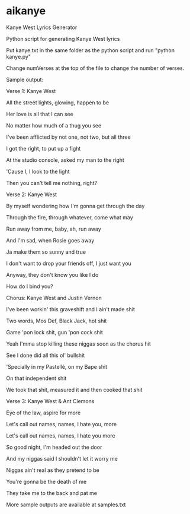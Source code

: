 # aikanye
Kanye West Lyrics Generator

Python script for generating Kanye West lyrics

Put kanye.txt in the same folder as the python script and run "python kanye.py"

Change numVerses at the top of the file to change the number of verses.

Sample output:

Verse 1: Kanye West

All the street lights, glowing, happen to be

Her love is all that I can see

No matter how much of a thug you see

I've been afflicted by not one, not two, but all three

I got the right, to put up a fight

At the studio console, asked my man to the right

'Cause I, I look to the light

Then you can't tell me nothing, right?

Verse 2: Kanye West

By myself wondering how I'm gonna get through the day

Through the fire, through whatever, come what may

Run away from me, baby, ah, run away

And I'm sad, when Rosie goes away

Ja make them so sunny and true

I don't want to drop your friends off, I just want you

Anyway, they don't know you like I do

How do I bind you?

Chorus: Kanye West and Justin Vernon

I've been workin' this graveshift and I ain't made shit

Two words, Mos Def, Black Jack, hot shit

Game 'pon lock shit, gun 'pon cock shit

Yeah I'mma stop killing these niggas soon as the chorus hit

See I done did all this ol' bullshit

'Specially in my Pastellé, on my Bape shit

On that independent shit

We took that shit, measured it and then cooked that shit

Verse 3: Kanye West & Ant Clemons

Eye of the law, aspire for more

Let's call out names, names, I hate you, more

Let's call out names, names, I hate you more

So good night, I'm headed out the door

And my niggas said I shouldn't let it worry me

Niggas ain't real as they pretend to be

You're gonna be the death of me

They take me to the back and pat me

More sample outputs are available at samples.txt
